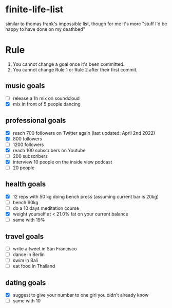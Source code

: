 # finite-life-list

similar to thomas frank's impossible list, though for me it's more "stuff I'd be happy to have done on my deathbed"

# Rule

1. You cannot change a goal once it's been committed.
2. You cannot change Rule 1 or Rule 2 after their first commit.

## music goals

- [ ] release a 1h mix on soundcloud 
- [X] mix in front of 5 people dancing

## professional goals

- [X] reach 700 followers on Twitter again (last updated: April 2nd 2022)
- [X] 800 followers
- [ ] 1200 followers
- [X] reach 100 subscribers on Youtube
- [ ] 200 subscribers
- [X] interview 10 people on the inside view podcast
- [ ] 20 people

## health goals

- [X] 12 reps with 50 kg doing bench press (assuming current bar is 20kg)
- [ ] bench 60kg
- [ ] do a 10 days meditation course
- [X] weight yourself at < 21.0% fat on your current balance
- [ ] same with 19%

## travel goals
- [ ] write a tweet in San Francisco
- [ ] dance in Berlin
- [ ] swim in Bali
- [ ] eat food in Thailand

## dating goals
- [X] suggest to give your number to one girl you didn't already know
- [ ] same with 10
